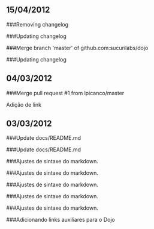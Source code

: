 15/04/2012
---------
###Removing changelog

###Updating changelog

###Merge branch 'master' of github.com:sucurilabs/dojo

###Updating changelog

04/03/2012
---------
###Merge pull request #1 from lpicanco/master

Adição de link

03/03/2012
---------
###Update docs/README.md

###Update docs/README.md

###Ajustes de sintaxe do markdown.

###Ajustes de sintaxe do markdown.

###Ajustes de sintaxe do markdown.

###Ajustes de sintaxe do markdown.

###Ajustes de sintaxe do markdown.

###Adicionando links auxiliares para o Dojo

